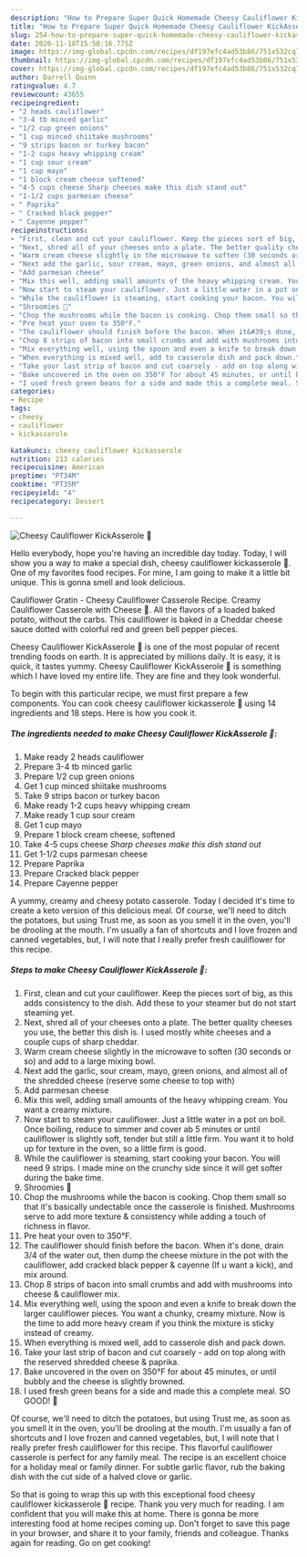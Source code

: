 ```yaml
---
description: "How to Prepare Super Quick Homemade Cheesy Cauliflower KickAsserole 🧀"
title: "How to Prepare Super Quick Homemade Cheesy Cauliflower KickAsserole 🧀"
slug: 254-how-to-prepare-super-quick-homemade-cheesy-cauliflower-kickasserole
date: 2020-11-18T15:50:16.775Z
image: https://img-global.cpcdn.com/recipes/df197efc4ad53b86/751x532cq70/cheesy-cauliflower-kickasserole-🧀-recipe-main-photo.jpg
thumbnail: https://img-global.cpcdn.com/recipes/df197efc4ad53b86/751x532cq70/cheesy-cauliflower-kickasserole-🧀-recipe-main-photo.jpg
cover: https://img-global.cpcdn.com/recipes/df197efc4ad53b86/751x532cq70/cheesy-cauliflower-kickasserole-🧀-recipe-main-photo.jpg
author: Darrell Quinn
ratingvalue: 4.7
reviewcount: 43655
recipeingredient:
- "2 heads cauliflower"
- "3-4 tb minced garlic"
- "1/2 cup green onions"
- "1 cup minced shiitake mushrooms"
- "9 strips bacon or turkey bacon"
- "1-2 cups heavy whipping cream"
- "1 cup sour cream"
- "1 cup mayo"
- "1 block cream cheese softened"
- "4-5 cups cheese Sharp cheeses make this dish stand out"
- "1-1/2 cups parmesan cheese"
- " Paprika"
- " Cracked black pepper"
- " Cayenne pepper"
recipeinstructions:
- "First, clean and cut your cauliflower. Keep the pieces sort of big, as this adds consistency to the dish. Add these to your steamer but do not start steaming yet."
- "Next, shred all of your cheeses onto a plate. The better quality cheeses you use, the better this dish is. I used mostly white cheeses and a couple cups of sharp cheddar."
- "Warm cream cheese slightly in the microwave to soften (30 seconds or so) and add to a large mixing bowl."
- "Next add the garlic, sour cream, mayo, green onions, and almost all of the shredded cheese (reserve some cheese to top with)"
- "Add parmesan cheese"
- "Mix this well, adding small amounts of the heavy whipping cream. You want a creamy mixture."
- "Now start to steam your cauliflower. Just a little water in a pot on boil. Once boiling, reduce to simmer and cover ab 5 minutes or until cauliflower is slightly soft, tender but still a little firm. You want it to hold up for texture in the oven, so a little firm is good."
- "While the cauliflower is steaming, start cooking your bacon. You will need 9 strips. I made mine on the crunchy side since it will get softer during the bake time."
- "Shroomies 🍄"
- "Chop the mushrooms while the bacon is cooking. Chop them small so that it&#39;s basically undectable once the casserole is finished. Mushrooms serve to add more texture &amp; consistency while adding a touch of richness in flavor."
- "Pre heat your oven to 350°F."
- "The cauliflower should finish before the bacon. When it&#39;s done, drain 3/4 of the water out, then dump the cheese mixture in the pot with the cauliflower, add cracked black pepper &amp; cayenne (If u want a kick), and mix around."
- "Chop 8 strips of bacon into small crumbs and add with mushrooms into cheese &amp; cauliflower mix."
- "Mix everything well, using the spoon and even a knife to break down the larger cauliflower pieces. You want a chunky, creamy mixture. Now is the time to add more heavy cream if you think the mixture is sticky instead of creamy."
- "When everything is mixed well, add to casserole dish and pack down."
- "Take your last strip of bacon and cut coarsely - add on top along with the reserved shredded cheese &amp; paprika."
- "Bake uncovered in the oven on 350°F for about 45 minutes, or until bubbly and the cheese is slightly browned."
- "I used fresh green beans for a side and made this a complete meal. SO GOOD! 💖"
categories:
- Recipe
tags:
- cheesy
- cauliflower
- kickasserole

katakunci: cheesy cauliflower kickasserole 
nutrition: 213 calories
recipecuisine: American
preptime: "PT34M"
cooktime: "PT35M"
recipeyield: "4"
recipecategory: Dessert

---
```



![Cheesy Cauliflower KickAsserole 🧀](https://img-global.cpcdn.com/recipes/df197efc4ad53b86/751x532cq70/cheesy-cauliflower-kickasserole-🧀-recipe-main-photo.jpg)

Hello everybody, hope you're having an incredible day today. Today, I will show you a way to make a special dish, cheesy cauliflower kickasserole 🧀. One of my favorites food recipes. For mine, I am going to make it a little bit unique. This is gonna smell and look delicious.

Cauliflower Gratin - Cheesy Cauliflower Casserole Recipe. Creamy Cauliflower Casserole with Cheese 🧀. All the flavors of a loaded baked potato, without the carbs. This cauliflower is baked in a Cheddar cheese sauce dotted with colorful red and green bell pepper pieces.

Cheesy Cauliflower KickAsserole 🧀 is one of the most popular of recent trending foods on earth. It is appreciated by millions daily. It is easy, it is quick, it tastes yummy. Cheesy Cauliflower KickAsserole 🧀 is something which I have loved my entire life. They are fine and they look wonderful.


To begin with this particular recipe, we must first prepare a few components. You can cook cheesy cauliflower kickasserole 🧀 using 14 ingredients and 18 steps. Here is how you cook it.

<!--inarticleads1-->

##### The ingredients needed to make Cheesy Cauliflower KickAsserole 🧀:

1. Make ready 2 heads cauliflower
1. Prepare 3-4 tb minced garlic
1. Prepare 1/2 cup green onions
1. Get 1 cup minced shiitake mushrooms
1. Take 9 strips bacon or turkey bacon
1. Make ready 1-2 cups heavy whipping cream
1. Make ready 1 cup sour cream
1. Get 1 cup mayo
1. Prepare 1 block cream cheese, softened
1. Take 4-5 cups cheese *Sharp cheeses make this dish stand out*
1. Get 1-1/2 cups parmesan cheese
1. Prepare  Paprika
1. Prepare  Cracked black pepper
1. Prepare  Cayenne pepper


A yummy, creamy and cheesy potato casserole. Today I decided it&#39;s time to create a keto version of this delicious meal. Of course, we&#39;ll need to ditch the potatoes, but using Trust me, as soon as you smell it in the oven, you&#39;ll be drooling at the mouth. I&#39;m usually a fan of shortcuts and I love frozen and canned vegetables, but, I will note that I really prefer fresh cauliflower for this recipe. 

<!--inarticleads2-->

##### Steps to make Cheesy Cauliflower KickAsserole 🧀:

1. First, clean and cut your cauliflower. Keep the pieces sort of big, as this adds consistency to the dish. Add these to your steamer but do not start steaming yet.
1. Next, shred all of your cheeses onto a plate. The better quality cheeses you use, the better this dish is. I used mostly white cheeses and a couple cups of sharp cheddar.
1. Warm cream cheese slightly in the microwave to soften (30 seconds or so) and add to a large mixing bowl.
1. Next add the garlic, sour cream, mayo, green onions, and almost all of the shredded cheese (reserve some cheese to top with)
1. Add parmesan cheese
1. Mix this well, adding small amounts of the heavy whipping cream. You want a creamy mixture.
1. Now start to steam your cauliflower. Just a little water in a pot on boil. Once boiling, reduce to simmer and cover ab 5 minutes or until cauliflower is slightly soft, tender but still a little firm. You want it to hold up for texture in the oven, so a little firm is good.
1. While the cauliflower is steaming, start cooking your bacon. You will need 9 strips. I made mine on the crunchy side since it will get softer during the bake time.
1. Shroomies 🍄
1. Chop the mushrooms while the bacon is cooking. Chop them small so that it&#39;s basically undectable once the casserole is finished. Mushrooms serve to add more texture &amp; consistency while adding a touch of richness in flavor.
1. Pre heat your oven to 350°F.
1. The cauliflower should finish before the bacon. When it&#39;s done, drain 3/4 of the water out, then dump the cheese mixture in the pot with the cauliflower, add cracked black pepper &amp; cayenne (If u want a kick), and mix around.
1. Chop 8 strips of bacon into small crumbs and add with mushrooms into cheese &amp; cauliflower mix.
1. Mix everything well, using the spoon and even a knife to break down the larger cauliflower pieces. You want a chunky, creamy mixture. Now is the time to add more heavy cream if you think the mixture is sticky instead of creamy.
1. When everything is mixed well, add to casserole dish and pack down.
1. Take your last strip of bacon and cut coarsely - add on top along with the reserved shredded cheese &amp; paprika.
1. Bake uncovered in the oven on 350°F for about 45 minutes, or until bubbly and the cheese is slightly browned.
1. I used fresh green beans for a side and made this a complete meal. SO GOOD! 💖


Of course, we&#39;ll need to ditch the potatoes, but using Trust me, as soon as you smell it in the oven, you&#39;ll be drooling at the mouth. I&#39;m usually a fan of shortcuts and I love frozen and canned vegetables, but, I will note that I really prefer fresh cauliflower for this recipe. This flavorful cauliflower casserole is perfect for any family meal. The recipe is an excellent choice for a holiday meal or family dinner. For subtle garlic flavor, rub the baking dish with the cut side of a halved clove or garlic. 

So that is going to wrap this up with this exceptional food cheesy cauliflower kickasserole 🧀 recipe. Thank you very much for reading. I am confident that you will make this at home. There is gonna be more interesting food at home recipes coming up. Don't forget to save this page in your browser, and share it to your family, friends and colleague. Thanks again for reading. Go on get cooking!
